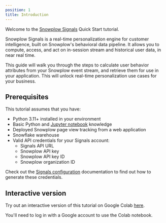 ```yaml
---
position: 1
title: Introduction
---
```


Welcome to the [Snowplow Signals](/docs/signals/) Quick Start tutorial.

Snowplow Signals is a real-time personalization engine for customer intelligence, built on Snowplow's behavioral data pipeline. It allows you to compute, access, and act on in-session stream and historical user data, in near real time.

This guide will walk you through the steps to calculate user behavior attributes from your Snowplow event stream, and retrieve them for use in your application. This will unlock real-time personalization use cases for your business.

## Prerequisites

This tutorial assumes that you have:

* Python 3.11+ installed in your environment
* Basic Python and [Jupyter notebook](https://jupyter.org/) knowledge
* Deployed Snowplow page view tracking from a web application
* Snowflake warehouse
* Valid API credentials for your Signals account:
  * Signals API URL
  * Snowplow API key
  * Snowplow API key ID
  * Snowplow organization ID

Check out the [Signals configuration](/docs/signals/configuration) documentation to find out how to generate these credentials.

## Interactive version

Try out an interactive version of this tutorial on Google Colab [here](https://colab.research.google.com/drive/1ExqheS4lIuJRs0wk0B6sxaYfnZGcTYUv).

You'll need to log in with a Google account to use the Colab notebook.
